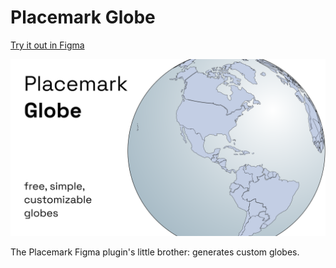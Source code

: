 # Placemark Globe

[Try it out in Figma](https://www.figma.com/community/plugin/1323092380415927575)

![Cover image](./marketing/cover.png)

The Placemark Figma plugin's little brother: generates
custom globes.
